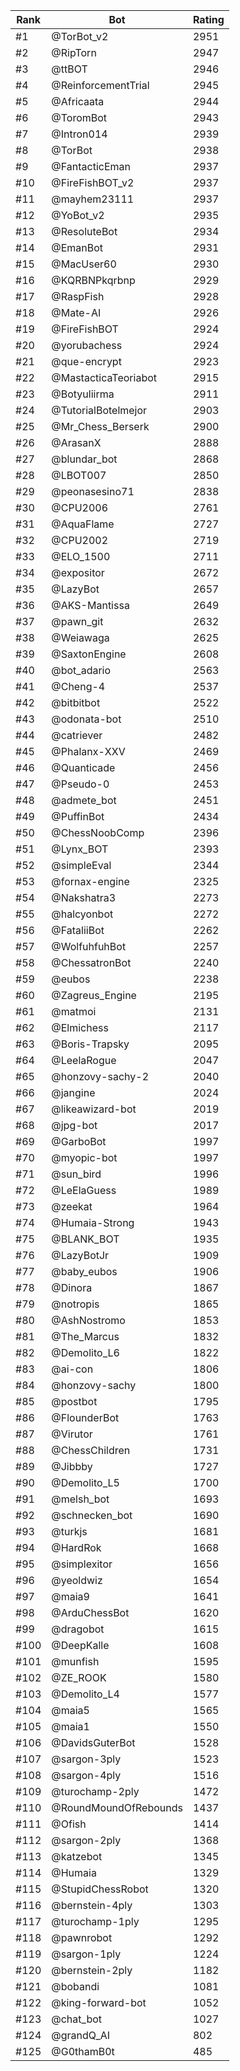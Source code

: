 Rank|Bot|Rating
---|---|---
#1|@TorBot_v2|2951
#2|@RipTorn|2947
#3|@ttBOT|2946
#4|@ReinforcementTrial|2945
#5|@Africaata|2944
#6|@ToromBot|2943
#7|@Intron014|2939
#8|@TorBot|2938
#9|@FantacticEman|2937
#10|@FireFishBOT_v2|2937
#11|@mayhem23111|2937
#12|@YoBot_v2|2935
#13|@ResoluteBot|2934
#14|@EmanBot|2931
#15|@MacUser60|2930
#16|@KQRBNPkqrbnp|2929
#17|@RaspFish|2928
#18|@Mate-AI|2926
#19|@FireFishBOT|2924
#20|@yorubachess|2924
#21|@que-encrypt|2923
#22|@MastacticaTeoriabot|2915
#23|@Botyuliirma|2911
#24|@TutorialBotelmejor|2903
#25|@Mr_Chess_Berserk|2900
#26|@ArasanX|2888
#27|@blundar_bot|2868
#28|@LBOT007|2850
#29|@peonasesino71|2838
#30|@CPU2006|2761
#31|@AquaFlame|2727
#32|@CPU2002|2719
#33|@ELO_1500|2711
#34|@expositor|2672
#35|@LazyBot|2657
#36|@AKS-Mantissa|2649
#37|@pawn_git|2632
#38|@Weiawaga|2625
#39|@SaxtonEngine|2608
#40|@bot_adario|2563
#41|@Cheng-4|2537
#42|@bitbitbot|2522
#43|@odonata-bot|2510
#44|@catriever|2482
#45|@Phalanx-XXV|2469
#46|@Quanticade|2456
#47|@Pseudo-0|2453
#48|@admete_bot|2451
#49|@PuffinBot|2434
#50|@ChessNoobComp|2396
#51|@Lynx_BOT|2393
#52|@simpleEval|2344
#53|@fornax-engine|2325
#54|@Nakshatra3|2273
#55|@halcyonbot|2272
#56|@FataliiBot|2262
#57|@WolfuhfuhBot|2257
#58|@ChessatronBot|2240
#59|@eubos|2238
#60|@Zagreus_Engine|2195
#61|@matmoi|2131
#62|@Elmichess|2117
#63|@Boris-Trapsky|2095
#64|@LeelaRogue|2047
#65|@honzovy-sachy-2|2040
#66|@jangine|2024
#67|@likeawizard-bot|2019
#68|@jpg-bot|2017
#69|@GarboBot|1997
#70|@myopic-bot|1997
#71|@sun_bird|1996
#72|@LeElaGuess|1989
#73|@zeekat|1964
#74|@Humaia-Strong|1943
#75|@BLANK_BOT|1935
#76|@LazyBotJr|1909
#77|@baby_eubos|1906
#78|@Dinora|1867
#79|@notropis|1865
#80|@AshNostromo|1853
#81|@The_Marcus|1832
#82|@Demolito_L6|1822
#83|@ai-con|1806
#84|@honzovy-sachy|1800
#85|@postbot|1795
#86|@FlounderBot|1763
#87|@Virutor|1761
#88|@ChessChildren|1731
#89|@Jibbby|1727
#90|@Demolito_L5|1700
#91|@melsh_bot|1693
#92|@schnecken_bot|1690
#93|@turkjs|1681
#94|@HardRok|1668
#95|@simplexitor|1656
#96|@yeoldwiz|1654
#97|@maia9|1641
#98|@ArduChessBot|1620
#99|@dragobot|1615
#100|@DeepKalle|1608
#101|@munfish|1595
#102|@ZE_ROOK|1580
#103|@Demolito_L4|1577
#104|@maia5|1565
#105|@maia1|1550
#106|@DavidsGuterBot|1528
#107|@sargon-3ply|1523
#108|@sargon-4ply|1516
#109|@turochamp-2ply|1472
#110|@RoundMoundOfRebounds|1437
#111|@Ofish|1414
#112|@sargon-2ply|1368
#113|@katzebot|1345
#114|@Humaia|1329
#115|@StupidChessRobot|1320
#116|@bernstein-4ply|1303
#117|@turochamp-1ply|1295
#118|@pawnrobot|1292
#119|@sargon-1ply|1224
#120|@bernstein-2ply|1182
#121|@bobandi|1081
#122|@king-forward-bot|1052
#123|@chat_bot|1027
#124|@grandQ_AI|802
#125|@G0thamB0t|485
